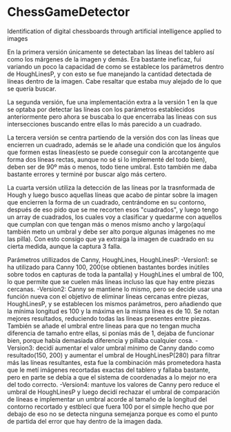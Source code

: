 # ChessGameDetector
Identification of digital chessboards through artificial intelligence applied to images


En la primera versión únicamente se detectaban las líneas del tablero así como los márgenes de la imagen y demás. Era bastante ineficaz, fui variando un poco la capacidad de como se establece  los parámetros dentro de HoughLinesP, y con esto se fue manejando la cantidad detectada de líneas dentro de la imagen. Cabe resaltar que estaba muy alejado de lo que se quería buscar.

La segunda versión, fue una implementación extra a la versión 1 en la que se optaba por detectar las líneas con los parámetros establecidos anteriormente pero ahora se buscaba lo que encerraba las lineas con sus intersecciones buscando entre ellas lo más parecido a un cuadrado. 

La tercera versión se centra partiendo de la versión dos con las líneas que encierren un cuadrado, además se le añade una condición que los ángulos que formen estas líneas(esto se puede conseguir con la arcotangente que forma dos líneas rectas, aunque no sé si lo implementé del todo bien), deben ser de 90º más o menos, todo tiene umbral. Esto también me daba bastante errores y terminé por buscar algo más certero.

La cuarta versión utiliza la detección de las líneas por la trasnformada de Hough y luego busco aquellas líneas que acabo de pintar sobre la imagen que encierren la forma de un cuadrado, centrándome en su contorno, después de eso pido que se me recorten esos "cuadrados", y luego tengo un array de cuadrados, los cuales voy a clasificar y quedarme con aquellos que cumplan con que tengan más o menos mismo ancho y largo(aquí también meto un umbral y debe ser alto porque algunas imágenes no me las pilla). Con esto consigo que ya extraiga la imagen de cuadrado en su cierta medida, aunque la captura 3 falla.

Parámetros utillizados de Canny, HoughLines, HoughLinesP:
-Version1: se ha utilizado para Canny 100, 200(se obtienen bastantes bordes inútiles sobre todos en capturas de toda la pantalla) y HoughLines el umbral de 100, lo que permite que se cuelen más líneas incluso las que hay entre piezas cercanas.
-Version2: Canny se mantiene lo mismo, pero se decide usar una función nueva con el objetivo de eliminar líneas cercanas entre piezas, HoughLinesP, y se establecen los mismos parámetros, pero añadiendo que la mínima longitud es 100 y la máxima en la misma línea es de 10. Se notan mejores resultados, reduciendo todas las líneas presentes entre piezas. También se añade el umbral entre líneas para que no tengan mucha diferencia de tamaño entre ellas, si ponías más de 1, dejaba de funcionar bien, porque había demasiada diferencia y pillaba cualquier cosa.
-Version3: decidí aumentar el valor umbral mínimo de Canny dando como resultado(150, 200) y aumentar el umbral de HoughLinesP(280) para filtrar más las líneas resultantes, esta fue la combinación más prometedora hasta que le metí imágenes recortadas exactas del tablero y fallaba bastante, pero en parte se debía a que el sistema de coordenadas a lo mejor no era del todo correcto.
-Version4: mantuve los valores de Canny pero reduce el umbral de HoughLinesP y luego decidí rechazar el umbral de comparación de líneas e implementar un umbral acorde al tamaño de la longitud del contorno recortado y estblecí que fuera 100 por el simple hecho que por debajo de eso no se detecta ninguna semejanza porque es como el punto de partida del error que hay dentro de la imagen dada.
